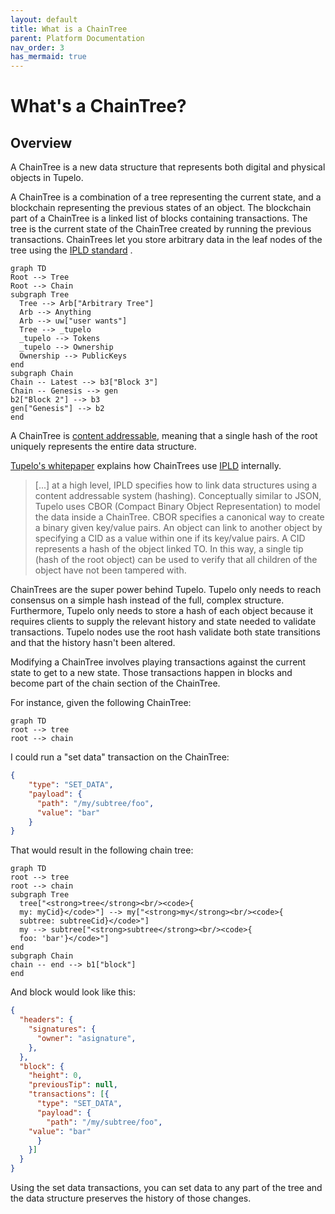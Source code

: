 ```yaml
---
layout: default
title: What is a ChainTree
parent: Platform Documentation
nav_order: 3
has_mermaid: true
---
```

# What's a ChainTree?

## Overview

A ChainTree is a new data structure that represents both digital and physical objects in Tupelo.

A ChainTree is a combination of a tree representing the current state, and a blockchain representing the previous states of an object. The blockchain part of a ChainTree is a linked list of blocks containing transactions. The tree is the current state of the ChainTree created by running the previous transactions. ChainTrees let you store arbitrary data in the leaf nodes of the tree using the  [IPLD standard](https://ipld.io/) .


```mermaid
graph TD
Root --> Tree
Root --> Chain
subgraph Tree
  Tree --> Arb["Arbitrary Tree"]
  Arb --> Anything
  Arb --> uw["user wants"]
  Tree --> _tupelo
  _tupelo --> Tokens
  _tupelo --> Ownership
  Ownership --> PublicKeys
end
subgraph Chain
Chain -- Latest --> b3["Block 3"]
Chain -- Genesis --> gen
b2["Block 2"] --> b3
gen["Genesis"] --> b2
end
```

A ChainTree is [content addressable](https://en.wikipedia.org/wiki/Content-addressable_storage), meaning that a single hash of the root uniquely represents the entire data structure.

[Tupelo's whitepaper](https://docs.tupelo.org/docs/whitepaper.html) explains how ChainTrees use [IPLD](https://ipld.io/) internally.

> [...] at a high level, IPLD specifies how to link data structures using a content addressable system (hashing). Conceptually similar to JSON, Tupelo uses CBOR (Compact Binary Object Representation) to model the data inside a ChainTree. CBOR specifies a canonical way to create a binary given key/value pairs. An object can link to another object by specifying a CID as a value within one if its key/value pairs. A CID represents a hash of the object linked TO. In this way, a single tip (hash of the root object) can be used to verify that all children of the object have not been tampered with.

ChainTrees are the super power behind Tupelo. Tupelo only needs to reach consensus on a simple hash instead of the full, complex structure. Furthermore, Tupelo only needs to store a hash of each object because it requires clients to supply the relevant history and state needed to validate  transactions. Tupelo nodes use the root hash validate both state transitions and that the history hasn't been altered.

Modifying a ChainTree involves playing transactions against the current state to get to a new state. Those transactions happen in blocks and become part of the chain section of the ChainTree.

For instance, given the following ChainTree:
```mermaid
graph TD
root --> tree
root --> chain
```

I could run a "set data" transaction on the ChainTree:

```json
{
	"type": "SET_DATA",
	"payload": {
	  "path": "/my/subtree/foo",
	  "value": "bar"
    }
}
```

That would result in the following chain tree:


```mermaid
graph TD
root --> tree
root --> chain
subgraph Tree
  tree["<strong>tree</strong><br/><code>{
  my: myCid}</code>"] --> my["<strong>my</strong><br/><code>{
  subtree: subtreeCid}</code>"]
  my --> subtree["<strong>subtree</strong><br/><code>{
  foo: 'bar'}</code>"]
end
subgraph Chain
chain -- end --> b1["block"]
end
```

And block would look like this:
```json
{
  "headers": {
    "signatures": {
      "owner": "asignature",
    },  
  },  
  "block": {
    "height": 0,
    "previousTip": null,
    "transactions": [{
      "type": "SET_DATA",
      "payload": {
        "path": "/my/subtree/foo",
	"value": "bar"
      }   
    }]
  }
}
```

Using the set data transactions, you can set data to any part of the tree and the data structure preserves the history of those changes.
